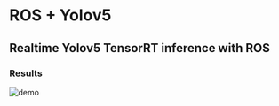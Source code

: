 # ROS + Yolov5
## Realtime Yolov5 TensorRT inference with ROS

### Results
![demo](assets/demo.gif)  